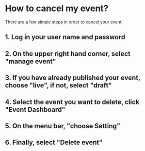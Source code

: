 # How to cancel my event? 

There are a few simple steps in order to cancel your event

## 1. Log in your user name and password



## 2. On the upper right hand corner, select "manage event"



## 3. If you have already published your event, choose "live", if not, select "draft"



## 4. Select the event you want to delete, click "Event Dashboard"



## 5. On the menu bar, "choose Setting"


## 6. Finally, select "Delete event"


